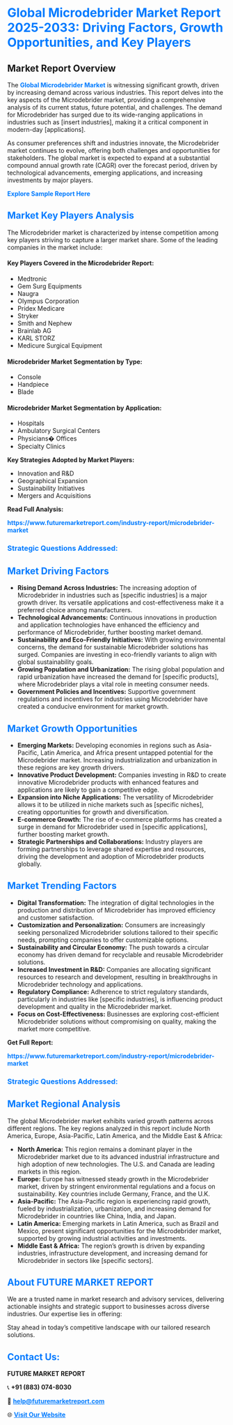 <h1 style="color: #007BFF;">Global Microdebrider Market Report 2025-2033: Driving Factors, Growth Opportunities, and Key Players</h1>

<section id="overview">
<h2>Market Report Overview</h2>
<p>The <a href="https://www.futuremarketreport.com/industry-report/microdebrider-market" style="color: #007BFF; text-decoration: none;"><strong>Global Microdebrider Market</strong></a> is witnessing significant growth, driven by increasing demand across various industries. This report delves into the key aspects of the Microdebrider market, providing a comprehensive analysis of its current status, future potential, and challenges. The demand for Microdebrider has surged due to its wide-ranging applications in industries such as [insert industries], making it a critical component in modern-day [applications].</p>
<p>As consumer preferences shift and industries innovate, the Microdebrider market continues to evolve, offering both challenges and opportunities for stakeholders. The global market is expected to expand at a substantial compound annual growth rate (CAGR) over the forecast period, driven by technological advancements, emerging applications, and increasing investments by major players.</p>
</section>

<section id="overview">
<p><a href="https://www.futuremarketreport.com/request-sample/reportId=78833" style="color: #007BFF; text-decoration: none;"><strong>Explore Sample Report Here</strong></a></p>
</section>

<section id="key-players">
<h2 style="color: #007BFF;">Market Key Players Analysis</h2>
<p>The Microdebrider market is characterized by intense competition among key players striving to capture a larger market share. Some of the leading companies in the market include:</p>
<h4>Key Players Covered in the Microdebrider Report:</h4>
<ul><li>Medtronic</li><li>Gem Surg Equipments</li><li>Naugra</li><li>Olympus Corporation</li><li>Pridex Medicare</li><li>Stryker</li><li>Smith and Nephew</li><li>Brainlab AG</li><li>KARL STORZ</li><li>Medicure Surgical Equipment</li></ul>
<h4>Microdebrider Market Segmentation by Type:</h4>
<ul><li>Console</li><li>Handpiece</li><li>Blade</li></ul>

<h4>Microdebrider Market Segmentation by Application:</h4>
<ul><li>Hospitals</li><li>Ambulatory Surgical Centers</li><li>Physicians� Offices</li><li>Specialty Clinics</li></ul>
<p><strong>Key Strategies Adopted by Market Players:</strong></p>
<ul>
<li>Innovation and R&D</li>
<li>Geographical Expansion</li>
<li>Sustainability Initiatives</li>
<li>Mergers and Acquisitions</li>
</ul>
</section>

<section>
<p><strong>Read Full Analysis: </strong></p><a href="https://www.futuremarketreport.com/industry-report/microdebrider-market" style="color: #007BFF; text-decoration: none;"><strong>https://www.futuremarketreport.com/industry-report/microdebrider-market</strong></a>
<h3 style="color: #007BFF;">Strategic Questions Addressed:</h3>
</section>

<section id="driving-factors">
<h2 style="color: #007BFF;">Market Driving Factors</h2>
<ul>
<li><strong>Rising Demand Across Industries:</strong> The increasing adoption of Microdebrider in industries such as [specific industries] is a major growth driver. Its versatile applications and cost-effectiveness make it a preferred choice among manufacturers.</li>
<li><strong>Technological Advancements:</strong> Continuous innovations in production and application technologies have enhanced the efficiency and performance of Microdebrider, further boosting market demand.</li>
<li><strong>Sustainability and Eco-Friendly Initiatives:</strong> With growing environmental concerns, the demand for sustainable Microdebrider solutions has surged. Companies are investing in eco-friendly variants to align with global sustainability goals.</li>
<li><strong>Growing Population and Urbanization:</strong> The rising global population and rapid urbanization have increased the demand for [specific products], where Microdebrider plays a vital role in meeting consumer needs.</li>
<li><strong>Government Policies and Incentives:</strong> Supportive government regulations and incentives for industries using Microdebrider have created a conducive environment for market growth.</li>
</ul>
</section>

<section id="growth-opportunities">
<h2 style="color: #007BFF;">Market Growth Opportunities</h2>
<ul>
<li><strong>Emerging Markets:</strong> Developing economies in regions such as Asia-Pacific, Latin America, and Africa present untapped potential for the Microdebrider market. Increasing industrialization and urbanization in these regions are key growth drivers.</li>
<li><strong>Innovative Product Development:</strong> Companies investing in R&D to create innovative Microdebrider products with enhanced features and applications are likely to gain a competitive edge.</li>
<li><strong>Expansion into Niche Applications:</strong> The versatility of Microdebrider allows it to be utilized in niche markets such as [specific niches], creating opportunities for growth and diversification.</li>
<li><strong>E-commerce Growth:</strong> The rise of e-commerce platforms has created a surge in demand for Microdebrider used in [specific applications], further boosting market growth.</li>
<li><strong>Strategic Partnerships and Collaborations:</strong> Industry players are forming partnerships to leverage shared expertise and resources, driving the development and adoption of Microdebrider products globally.</li>
</ul>
</section>

<section id="trending-factors">
<h2 style="color: #007BFF;">Market Trending Factors</h2>
<ul>
<li><strong>Digital Transformation:</strong> The integration of digital technologies in the production and distribution of Microdebrider has improved efficiency and customer satisfaction.</li>
<li><strong>Customization and Personalization:</strong> Consumers are increasingly seeking personalized Microdebrider solutions tailored to their specific needs, prompting companies to offer customizable options.</li>
<li><strong>Sustainability and Circular Economy:</strong> The push towards a circular economy has driven demand for recyclable and reusable Microdebrider solutions.</li>
<li><strong>Increased Investment in R&D:</strong> Companies are allocating significant resources to research and development, resulting in breakthroughs in Microdebrider technology and applications.</li>
<li><strong>Regulatory Compliance:</strong> Adherence to strict regulatory standards, particularly in industries like [specific industries], is influencing product development and quality in the Microdebrider market.</li>
<li><strong>Focus on Cost-Effectiveness:</strong> Businesses are exploring cost-efficient Microdebrider solutions without compromising on quality, making the market more competitive.</li>
</ul>
</section>

<section>
<p><strong>Get Full Report: </strong></p><a href="https://www.futuremarketreport.com/industry-report/microdebrider-market" style="color: #007BFF; text-decoration: none;"><strong>https://www.futuremarketreport.com/industry-report/microdebrider-market</strong></a>
<h3 style="color: #007BFF;">Strategic Questions Addressed:</h3>
</section>


<section id="regional-analysis">
<h2 style="color: #007BFF;">Market Regional Analysis</h2>
<p>The global Microdebrider market exhibits varied growth patterns across different regions. The key regions analyzed in this report include North America, Europe, Asia-Pacific, Latin America, and the Middle East & Africa:</p>
<ul>
<li><strong>North America:</strong> This region remains a dominant player in the Microdebrider market due to its advanced industrial infrastructure and high adoption of new technologies. The U.S. and Canada are leading markets in this region.</li>
<li><strong>Europe:</strong> Europe has witnessed steady growth in the Microdebrider market, driven by stringent environmental regulations and a focus on sustainability. Key countries include Germany, France, and the U.K.</li>
<li><strong>Asia-Pacific:</strong> The Asia-Pacific region is experiencing rapid growth, fueled by industrialization, urbanization, and increasing demand for Microdebrider in countries like China, India, and Japan.</li>
<li><strong>Latin America:</strong> Emerging markets in Latin America, such as Brazil and Mexico, present significant opportunities for the Microdebrider market, supported by growing industrial activities and investments.</li>
<li><strong>Middle East & Africa:</strong> The region’s growth is driven by expanding industries, infrastructure development, and increasing demand for Microdebrider in sectors like [specific sectors].</li>
</ul>
</section>

<footer>
<h2 style="color: #007BFF;">About FUTURE MARKET REPORT</h2>
<p>We are a trusted name in market research and advisory services, delivering actionable insights and strategic support to businesses across diverse industries. Our expertise lies in offering:</p>

<p>Stay ahead in today’s competitive landscape with our tailored research solutions.</p>

<h2 style="color: #007BFF;">Contact Us:</h2>
<p><strong>FUTURE MARKET REPORT</strong></p>
<p>📞 <strong>+91 (883) 074-8030</strong></p>
<p>📧 <strong><a href="mailto:help@futuremarketreport.com" style="color: #007BFF;">help@futuremarketreport.com</a></strong></p>
<p>🌐 <strong><a href="https://www.futuremarketreport.com/" style="color: #007BFF;">Visit Our Website</a></strong></p>
</footer>